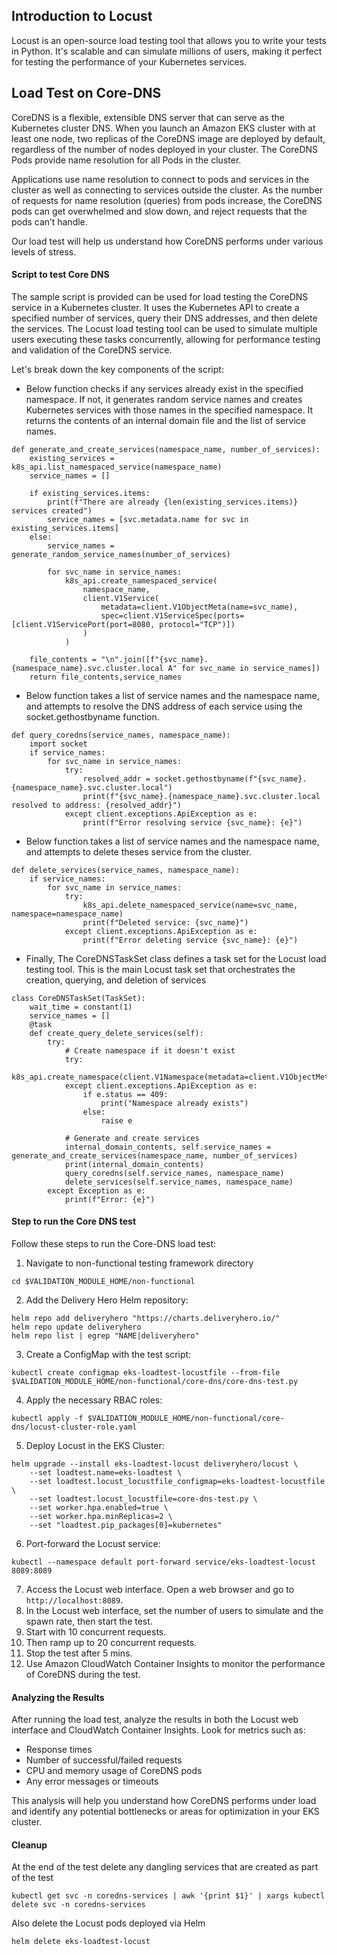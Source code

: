 ## Introduction to Locust

Locust is an open-source load testing tool that allows you to write your tests in Python. It's scalable and can simulate millions of users, making it perfect for testing the performance of your Kubernetes services.

## Load Test on Core-DNS
CoreDNS is a flexible, extensible DNS server that can serve as the Kubernetes cluster DNS. When you launch an Amazon EKS cluster with at least one node, two replicas of the CoreDNS image are deployed by default, regardless of the number of nodes deployed in your cluster. The CoreDNS Pods provide name resolution for all Pods in the cluster. 

Applications use name resolution to connect to pods and services in the cluster as well as connecting to services outside the cluster. As the number of requests for name resolution (queries) from pods increase, the CoreDNS pods can get overwhelmed and slow down, and reject requests that the pods can’t handle.

Our load test will help us understand how CoreDNS performs under various levels of stress.

#### Script to test Core DNS
The sample script is provided can be used for load testing the CoreDNS service in a Kubernetes cluster. It uses the Kubernetes API to create a specified number of services, query their DNS addresses, and then delete the services. The Locust load testing tool can be used to simulate multiple users executing these tasks concurrently, allowing for performance testing and validation of the CoreDNS service.

Let's break down the key components of the script:

- Below function checks if any services already exist in the specified namespace. If not, it generates random service names and creates Kubernetes services with those names in the specified namespace. It returns the contents of an internal domain file and the list of service names.
```
def generate_and_create_services(namespace_name, number_of_services):
    existing_services = k8s_api.list_namespaced_service(namespace_name)
    service_names = []

    if existing_services.items:
        print(f"There are already {len(existing_services.items)} services created")
        service_names = [svc.metadata.name for svc in existing_services.items]
    else:
        service_names = generate_random_service_names(number_of_services)

        for svc_name in service_names:
            k8s_api.create_namespaced_service(
                namespace_name,
                client.V1Service(
                    metadata=client.V1ObjectMeta(name=svc_name),
                    spec=client.V1ServiceSpec(ports=[client.V1ServicePort(port=8080, protocol="TCP")])
                )
            )

    file_contents = "\n".join([f"{svc_name}.{namespace_name}.svc.cluster.local A" for svc_name in service_names])
    return file_contents,service_names
```

- Below function takes a list of service names and the namespace name, and attempts to resolve the DNS address of each service using the socket.gethostbyname function.
```
def query_coredns(service_names, namespace_name):
    import socket
    if service_names:
        for svc_name in service_names:
            try:
                resolved_addr = socket.gethostbyname(f"{svc_name}.{namespace_name}.svc.cluster.local")
                print(f"{svc_name}.{namespace_name}.svc.cluster.local resolved to address: {resolved_addr}")
            except client.exceptions.ApiException as e:
                print(f"Error resolving service {svc_name}: {e}")
```

- Below function takes a list of service names and the namespace name, and attempts to delete theses service from the cluster.
```
def delete_services(service_names, namespace_name):
    if service_names:
        for svc_name in service_names:
            try:
                k8s_api.delete_namespaced_service(name=svc_name, namespace=namespace_name)
                print(f"Deleted service: {svc_name}")
            except client.exceptions.ApiException as e:
                print(f"Error deleting service {svc_name}: {e}")
```

- Finally, The CoreDNSTaskSet class defines a task set for the Locust load testing tool. This is the main Locust task set that orchestrates the creation, querying, and deletion of services
```
class CoreDNSTaskSet(TaskSet):
    wait_time = constant(1)
    service_names = []
    @task
    def create_query_delete_services(self):
        try:
            # Create namespace if it doesn't exist
            try:
                k8s_api.create_namespace(client.V1Namespace(metadata=client.V1ObjectMeta(name=namespace_name)))
            except client.exceptions.ApiException as e:
                if e.status == 409:
                    print("Namespace already exists")
                else:
                    raise e

            # Generate and create services
            internal_domain_contents, self.service_names = generate_and_create_services(namespace_name, number_of_services)
            print(internal_domain_contents)
            query_coredns(self.service_names, namespace_name)
            delete_services(self.service_names, namespace_name)
        except Exception as e:
            print(f"Error: {e}")
```

#### Step to run the Core DNS test
Follow these steps to run the Core-DNS load test:
1. Navigate to non-functional testing framework directory
```
cd $VALIDATION_MODULE_HOME/non-functional
```
2. Add the Delivery Hero Helm repository:
```
helm repo add deliveryhero "https://charts.deliveryhero.io/"
helm repo update deliveryhero
helm repo list | egrep "NAME|deliveryhero"
```
3. Create a ConfigMap with the test script:
```
kubectl create configmap eks-loadtest-locustfile --from-file $VALIDATION_MODULE_HOME/non-functional/core-dns/core-dns-test.py
```
4. Apply the necessary RBAC roles:
```
kubectl apply -f $VALIDATION_MODULE_HOME/non-functional/core-dns/locust-cluster-role.yaml
```
5. Deploy Locust in the EKS Cluster:
```
helm upgrade --install eks-loadtest-locust deliveryhero/locust \
    --set loadtest.name=eks-loadtest \
    --set loadtest.locust_locustfile_configmap=eks-loadtest-locustfile \
    --set loadtest.locust_locustfile=core-dns-test.py \
    --set worker.hpa.enabled=true \
    --set worker.hpa.minReplicas=2 \
    --set "loadtest.pip_packages[0]=kubernetes"
```
6. Port-forward the Locust service:
```
kubectl --namespace default port-forward service/eks-loadtest-locust 8089:8089
```
7. Access the Locust web interface. Open a web browser and go to `http://localhost:8089`.
8. In the Locust web interface, set the number of users to simulate and the spawn rate, then start the test.
9. Start with 10 concurrent requests.
10. Then ramp up to 20 concurrent requests.
11. Stop the test after 5 mins.
12. Use Amazon CloudWatch Container Insights to monitor the performance of CoreDNS during the test.

#### Analyzing the Results

After running the load test, analyze the results in both the Locust web interface and CloudWatch Container Insights. Look for metrics such as:

- Response times
- Number of successful/failed requests
- CPU and memory usage of CoreDNS pods
- Any error messages or timeouts

This analysis will help you understand how CoreDNS performs under load and identify any potential bottlenecks or areas for optimization in your EKS cluster.

#### Cleanup

At the end of the test delete any dangling services that are created as part of the test
```
kubectl get svc -n coredns-services | awk '{print $1}' | xargs kubectl delete svc -n coredns-services
```

Also delete the Locust pods deployed via Helm
```
helm delete eks-loadtest-locust
```